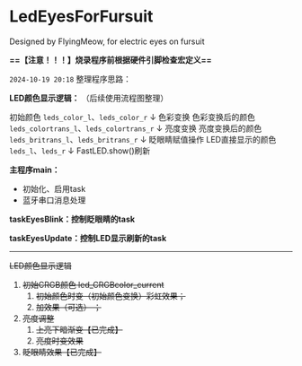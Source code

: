 # LedEyesForFursuit
 Designed by FlyingMeow, for electric eyes on fursuit



**==【注意！！！】烧录程序前根据硬件引脚检查宏定义==**





`2024-10-19 20:18` 整理程序思路：



**LED颜色显示逻辑：**  （后续使用流程图整理）

初始颜色 `leds_color_l`、`leds_color_r`
↓ 色彩变换
色彩变换后的颜色 `leds_colortrans_l`、`leds_colortrans_r`
↓ 亮度变换
亮度变换后的颜色 `leds_britrans_l`、`leds_britrans_r`
↓ 眨眼睛赋值操作
LED直接显示的颜色 `leds_l`、`leds_r`
↓
FastLED.show()刷新



**主程序main：**

- 初始化、启用task
- 蓝牙串口消息处理



**taskEyesBlink：控制眨眼睛的task**



**taskEyesUpdate：控制LED显示刷新的task**















---

~~LED颜色显示逻辑~~

1. ~~初始CRGB颜色 led_CRGBcolor_current~~
   1. ~~初始颜色时变（初始颜色变换）彩虹效果；~~
   2. ~~加效果（可选）  ；~~
2. ~~亮度调整~~
   1. ~~上亮下暗渐变【已完成】~~
   1. ~~亮度时变效果~~
3. ~~眨眼睛效果【已完成】~~
